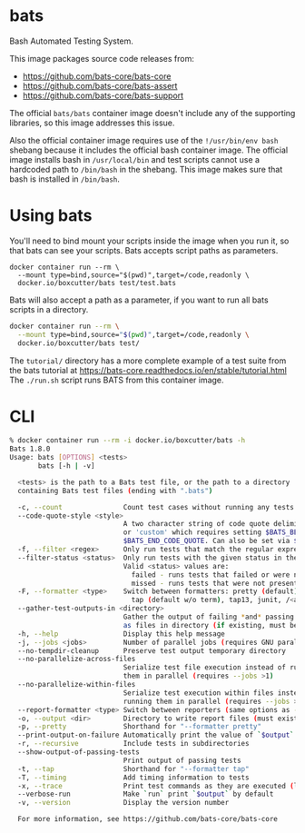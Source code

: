 # bats

Bash Automated Testing System.

This image packages source code releases from:
- https://github.com/bats-core/bats-core
- https://github.com/bats-core/bats-assert
- https://github.com/bats-core/bats-support

The official `bats/bats` container image doesn't include any of the supporting
libraries, so this image addresses this issue.

Also the official container image requires use of the `!/usr/bin/env bash`
shebang because it includes the official bash container image. The official
image installs bash in `/usr/local/bin` and test scripts cannot use a 
hardcoded path to `/bin/bash` in the shebang.  This image makes sure that
bash is installed in `/bin/bash`.

# Using bats

You'll need to bind mount your scripts inside the image when you run it,
so that bats can see your scripts. Bats accepts script paths as
parameters.

```
docker container run --rm \
  --mount type=bind,source="$(pwd)",target=/code,readonly \
  docker.io/boxcutter/bats test/test.bats
```

Bats will also accept a path as a parameter, if you want to run all bats
scripts in a directory.

```bash
docker container run --rm \
  --mount type=bind,source="$(pwd)",target=/code,readonly \
  docker.io/boxcutter/bats test/
```

The `tutorial/` directory has a more complete example of a test suite
from the bats tutorial at https://bats-core.readthedocs.io/en/stable/tutorial.html
The `./run.sh` script runs BATS from this container image.

# CLI

```bash
% docker container run --rm -i docker.io/boxcutter/bats -h
Bats 1.8.0
Usage: bats [OPTIONS] <tests>
       bats [-h | -v]

  <tests> is the path to a Bats test file, or the path to a directory
  containing Bats test files (ending with ".bats")

  -c, --count               Count test cases without running any tests
  --code-quote-style <style>
                            A two character string of code quote delimiters
                            or 'custom' which requires setting $BATS_BEGIN_CODE_QUOTE and
                            $BATS_END_CODE_QUOTE. Can also be set via $BATS_CODE_QUOTE_STYLE
  -f, --filter <regex>      Only run tests that match the regular expression
  --filter-status <status>  Only run tests with the given status in the last completed (no CTRL+C/SIGINT) run.
                            Valid <status> values are:
                              failed - runs tests that failed or were not present in the last run
                              missed - runs tests that were not present in the last run
  -F, --formatter <type>    Switch between formatters: pretty (default),
                              tap (default w/o term), tap13, junit, /<absolute path to formatter>
  --gather-test-outputs-in <directory>
                            Gather the output of failing *and* passing tests
                            as files in directory (if existing, must be empty)
  -h, --help                Display this help message
  -j, --jobs <jobs>         Number of parallel jobs (requires GNU parallel)
  --no-tempdir-cleanup      Preserve test output temporary directory
  --no-parallelize-across-files
                            Serialize test file execution instead of running
                            them in parallel (requires --jobs >1)
  --no-parallelize-within-files
                            Serialize test execution within files instead of
                            running them in parallel (requires --jobs >1)
  --report-formatter <type> Switch between reporters (same options as --formatter)
  -o, --output <dir>        Directory to write report files (must exist)
  -p, --pretty              Shorthand for "--formatter pretty"
  --print-output-on-failure Automatically print the value of `$output` on failed tests
  -r, --recursive           Include tests in subdirectories
  --show-output-of-passing-tests
                            Print output of passing tests
  -t, --tap                 Shorthand for "--formatter tap"
  -T, --timing              Add timing information to tests
  -x, --trace               Print test commands as they are executed (like `set -x`)
  --verbose-run             Make `run` print `$output` by default
  -v, --version             Display the version number

  For more information, see https://github.com/bats-core/bats-core
```
